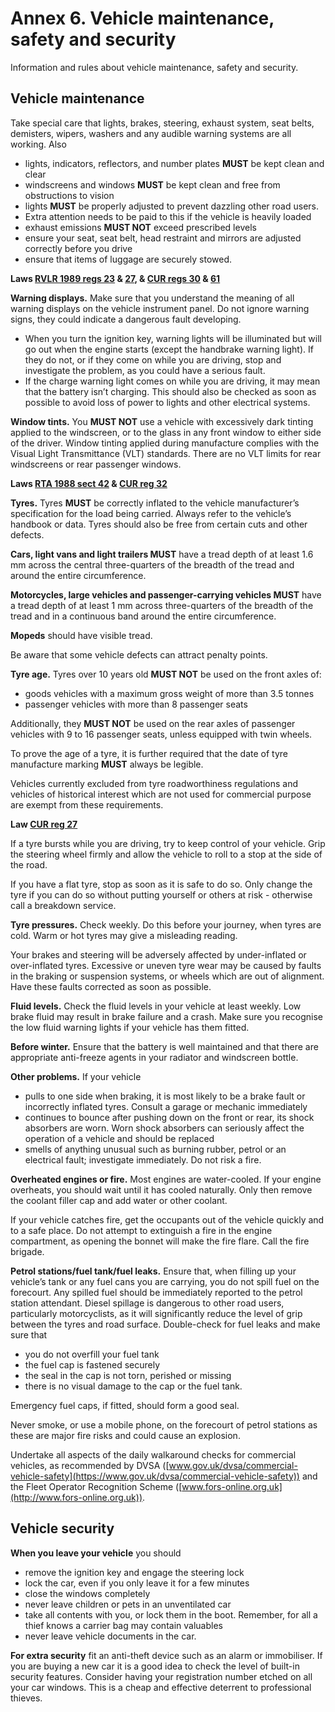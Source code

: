 Annex 6. Vehicle maintenance, safety and security
===================================================

Information and rules about vehicle maintenance, safety and security.

Vehicle maintenance
-------------------

Take special care that lights, brakes, steering, exhaust system, seat belts, demisters, wipers, washers and any audible warning systems are all working. Also

* lights, indicators, reflectors, and number plates **MUST** be kept clean and clear
* windscreens and windows **MUST** be kept clean and free from obstructions to vision
* lights **MUST** be properly adjusted to prevent dazzling other road users.
* Extra attention needs to be paid to this if the vehicle is heavily loaded
* exhaust emissions **MUST NOT** exceed prescribed levels
* ensure your seat, seat belt, head restraint and mirrors are adjusted correctly before you drive
* ensure that items of luggage are securely stowed.

**Laws [RVLR 1989 regs 23](http://www.legislation.gov.uk/uksi/1989/1796/regulation/23/made) & [27](http://www.legislation.gov.uk/uksi/1989/1796/regulation/27/made), & [CUR regs 30](http://www.legislation.gov.uk/uksi/1986/1078/regulation/30/made) & [61](http://www.legislation.gov.uk/uksi/1986/1078/regulation/61/made)**

**Warning displays.** Make sure that you understand the meaning of all warning displays on the vehicle instrument panel. Do not ignore warning signs, they could indicate a dangerous fault developing.

* When you turn the ignition key, warning lights will be illuminated but will go out when the engine starts (except the handbrake warning light). If they do not, or if they come on while you are driving, stop and investigate the problem, as you could have a serious fault.
* If the charge warning light comes on while you are driving, it may mean that the battery isn’t charging. This should also be checked as soon as possible to avoid loss of power to lights and other electrical systems.

**Window tints.** You **MUST NOT** use a vehicle with excessively dark tinting applied to the windscreen, or to the glass in any front window to either side of the driver. Window tinting applied during manufacture complies with the Visual Light Transmittance (VLT) standards. There are no VLT limits for rear windscreens or rear passenger windows.

**Laws [RTA 1988 sect 42](http://www.legislation.gov.uk/ukpga/1988/52/section/42/enacted) & [CUR reg 32](http://www.legislation.gov.uk/uksi/1986/1078/regulation/32/made)**

**Tyres.** Tyres **MUST** be correctly inflated to the vehicle manufacturer’s specification for the load being carried. Always refer to the vehicle’s handbook or data. Tyres should also be free from certain cuts and other defects.

**Cars, light vans and light trailers MUST** have a tread depth of at least 1.6 mm across the central three-quarters of the breadth of the tread and around the entire circumference.

**Motorcycles, large vehicles and passenger-carrying vehicles MUST** have a tread depth of at least 1 mm across three-quarters of the breadth of the tread and in a continuous band around the entire circumference.

**Mopeds** should have visible tread.

Be aware that some vehicle defects can attract penalty points.

**Tyre age.** Tyres over 10 years old **MUST NOT** be used on the front axles of:

* goods vehicles with a maximum gross weight of more than 3.5 tonnes
* passenger vehicles with more than 8 passenger seats

Additionally, they **MUST NOT** be used on the rear axles of passenger vehicles with 9 to 16 passenger seats, unless equipped with twin wheels.

To prove the age of a tyre, it is further required that the date of tyre manufacture marking **MUST** always be legible.

Vehicles currently excluded from tyre roadworthiness regulations and vehicles of historical interest which are not used for commercial purpose are exempt from these requirements.

**Law [CUR reg 27](http://www.legislation.gov.uk/uksi/1986/1078/regulation/27/made)**

If a tyre bursts while you are driving, try to keep control of your vehicle. Grip the steering wheel firmly and allow the vehicle to roll to a stop at the side of the road.

If you have a flat tyre, stop as soon as it is safe to do so. Only change the tyre if you can do so without putting yourself or others at risk - otherwise call a breakdown service.

**Tyre pressures.** Check weekly. Do this before your journey, when tyres are cold. Warm or hot tyres may give a misleading reading.

Your brakes and steering will be adversely affected by under-inflated or over-inflated tyres. Excessive or uneven tyre wear may be caused by faults in the braking or suspension systems, or wheels which are out of alignment. Have these faults corrected as soon as possible.

**Fluid levels.** Check the fluid levels in your vehicle at least weekly. Low brake fluid may result in brake failure and a crash. Make sure you recognise the low fluid warning lights if your vehicle has them fitted.

**Before winter.** Ensure that the battery is well maintained and that there are appropriate anti-freeze agents in your radiator and windscreen bottle.

**Other problems.** If your vehicle

* pulls to one side when braking, it is most likely to be a brake fault or incorrectly inflated tyres. Consult a garage or mechanic immediately
* continues to bounce after pushing down on the front or rear, its shock absorbers are worn. Worn shock absorbers can seriously affect the operation of a vehicle and should be replaced
* smells of anything unusual such as burning rubber, petrol or an electrical fault; investigate immediately. Do not risk a fire.

**Overheated engines or fire.** Most engines are water-cooled. If your engine overheats, you should wait until it has cooled naturally. Only then remove the coolant filler cap and add water or other coolant.

If your vehicle catches fire, get the occupants out of the vehicle quickly and to a safe place. Do not attempt to extinguish a fire in the engine compartment, as opening the bonnet will make the fire flare. Call the fire brigade.

**Petrol stations/fuel tank/fuel leaks.** Ensure that, when filling up your vehicle’s tank or any fuel cans you are carrying, you do not spill fuel on the forecourt. Any spilled fuel should be immediately reported to the petrol station attendant. Diesel spillage is dangerous to other road users, particularly motorcyclists, as it will significantly reduce the level of grip between the tyres and road surface. Double-check for fuel leaks and make sure that

* you do not overfill your fuel tank
* the fuel cap is fastened securely
* the seal in the cap is not torn, perished or missing
* there is no visual damage to the cap or the fuel tank.

Emergency fuel caps, if fitted, should form a good seal.

Never smoke, or use a mobile phone, on the forecourt of petrol stations as these are major fire risks and could cause an explosion.

Undertake all aspects of the daily walkaround checks for commercial vehicles, as recommended by DVSA ([www.gov.uk/dvsa/commercial-vehicle-safety](https://www.gov.uk/dvsa/commercial-vehicle-safety)) and the Fleet Operator Recognition Scheme ([www.fors-online.org.uk](http://www.fors-online.org.uk)).

Vehicle security
----------------

**When you leave your vehicle** you should

* remove the ignition key and engage the steering lock
* lock the car, even if you only leave it for a few minutes
* close the windows completely
* never leave children or pets in an unventilated car
* take all contents with you, or lock them in the boot. Remember, for all a thief knows a carrier bag may contain valuables
* never leave vehicle documents in the car.

**For extra security** fit an anti-theft device such as an alarm or immobiliser. If you are buying a new car it is a good idea to check the level of built-in security features. Consider having your registration number etched on all your car windows. This is a cheap and effective deterrent to professional thieves.

